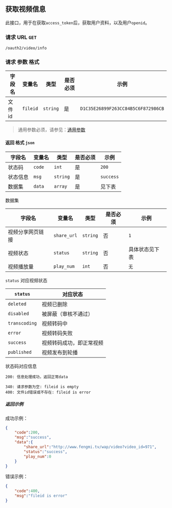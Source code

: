 ## 获取视频信息

此接口，用于在获取`access_token`后，获取用户资料，以及用户`openid`。

### 请求 URL `GET`

```
/oauth2/video/info
```

### 请求 参数 格式

| 字段名 | 变量名 | 类型 | 是否必须 | 示例 |
| ------ | ---------- | -------- | ---- | -------- |
| 文件id | `fileid` | `string` | 是 | `D1C35E26899F263CC84B5C6F872986CB`

> 通用参数必须，请参见：[通用参数](must.md)

#### 返回 格式 `json`

| 字段名 | 变量名 | 类型 | 是否必须 | 示例 |
| ---- | ------ | -------- | ---- | --------- |
| 状态码 | `code` | `int` | 是 | `200` |
| 状态信息 | `msg` | `string` | 是 | `success` |
| 数据集 | `data` | `array` | 是 | 见下表 |

数据集

| 字段名 | 变量名 | 类型 | 是否必须 | 示例 |
| ----- | -------- | -------- | ---- | ----------------- |
| 视频分享网页链接 | `share_url` | `string` | 否 | `1` |
| 视频状态 | `status` | `string` | 否 | 具体状态见下表 |
| 视频播放量 | `play_num` | `int` | 否 | `无` |

`status` 对应视频状态

| `status` | 对应状态 |
| ----- | -------- |
| `deleted` | 视频已删除 |
| `disabled` | 被屏蔽（审核不通过） |
| `transcoding` | 视频转码中 |
| `error` | 视频转码失败 |
| `success` | 视频转码成功，即正常视频 |
| `published` | 视频发布到轮播 |

状态码对应信息

```
200: 信息处理成功，返回正常data

340: 请求参数为空: fileid is empty
400: 文件id错误或不存在: fileid is error
```

##### 返回示例

成功示例：

```json
{
    "code":200,
    "msg":"success",
    "data":{
        "share_url":"http://www.fengmi.tv/wap/video?video_id=971",
        "status":"success",
        "play_num":0
    }
}
```

错误示例：

```json
{
    "code":400,
    "msg":"fileid is error"
}
```
